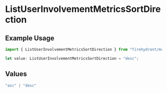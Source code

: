 # ListUserInvolvementMetricsSortDirection

## Example Usage

```typescript
import { ListUserInvolvementMetricsSortDirection } from "firehydrant/models/operations";

let value: ListUserInvolvementMetricsSortDirection = "desc";
```

## Values

```typescript
"asc" | "desc"
```